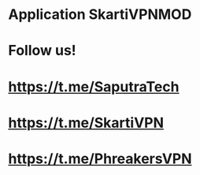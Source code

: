 # Application SkartiVPNMOD
# Follow us!
# https://t.me/SaputraTech
# https://t.me/SkartiVPN
# https://t.me/PhreakersVPN
